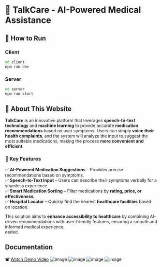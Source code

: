 # 🏥 TalkCare - AI-Powered Medical Assistance  

## 🚀 How to Run  

### **Client**  
```sh
cd client  
npm run dev  
```  

### **Server**  
```sh
cd server  
npm run start  
```  

## 🌟 About This Website  
**TalkCare** is an innovative platform that leverages **speech-to-text technology** and **machine learning** to provide accurate **medication recommendations** based on user symptoms. Users can simply **voice their health complaints**, and the system will analyze the input to suggest the most suitable medications, making the process **more convenient and efficient**.  

### 🔹 Key Features  
✅ **AI-Powered Medication Suggestions** – Provides precise recommendations based on symptoms.  
✅ **Speech-to-Text Input** – Users can describe their symptoms verbally for a seamless experience.  
✅ **Smart Medication Sorting** – Filter medications by **rating, price, or effectiveness**.  
✅ **Hospital Locator** – Quickly find the nearest **healthcare facilities** based on location.  

This solution aims to **enhance accessibility to healthcare** by combining AI-driven recommendations with user-friendly features, ensuring a smooth and informed medical experience.  
eeded.


## Documentation 
📽️ [Watch Demo Video](https://drive.google.com/file/d/1CloFFdjTKYIgOLjkUu-F1fCBvLxa1NkK/view?usp=sharing) 
![image](https://github.com/dibazalfa/tekmul_stt/assets/103043684/b936a4cc-205c-46a2-94eb-605fd84b5465)
![image](https://github.com/dibazalfa/tekmul_stt/assets/103043684/40e02bee-865b-4642-9a1c-29c7cdcab352)
![image](https://github.com/dibazalfa/tekmul_stt/assets/103043684/91f7447f-af6c-42fe-84ab-cd58a3ca828b)
![image](https://github.com/dibazalfa/tekmul_stt/assets/103043684/c323b0b6-7c59-476a-94e6-1d26f1b52d2b)

